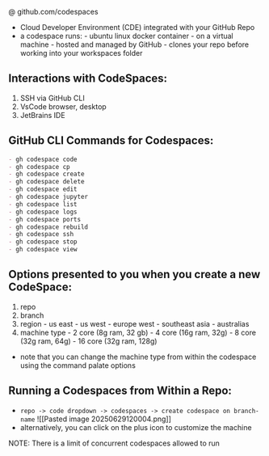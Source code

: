 
@ github.com/codespaces

- Cloud Developer Environment (CDE) integrated with your GitHub Repo
- a codespace runs:
	  - ubuntu linux docker container
	  - on a virtual machine
	  - hosted and managed by GitHub
	  - clones your repo before working into your workspaces folder

## Interactions with CodeSpaces:
1. SSH via GitHub CLI
2. VsCode browser, desktop
3. JetBrains IDE

## GitHub CLI Commands for Codespaces:
```md
- gh codespace code
- gh codespace cp
- gh codespace create
- gh codespace delete
- gh codespace edit
- gh codespace jupyter
- gh codespace list
- gh codespace logs
- gh codespace ports
- gh codespace rebuild
- gh codespace ssh
- gh codespace stop
- gh codespace view
```

## Options presented to you when you create a new CodeSpace:
1. repo
2. branch
3. region
	   - us east
	   - us west
	   - europe west
	   - southeast asia
	   - australias
4. machine type
	   - 2 core (8g ram, 32 gb)
	   - 4 core (16g ram, 32g)
	   - 8 core (32g ram, 64g)
	   - 16 core (32g ram, 128g)
- note that you can change the machine type from within the codespace using the command palate options

## Running a Codespaces from Within a Repo:
- `repo -> code dropdown -> codespaces -> create codespace on branch-name`
  ![[Pasted image 20250629120004.png]]
- alternatively, you can click on the plus icon to customize the machine

NOTE: There is a limit of concurrent codespaces allowed to run